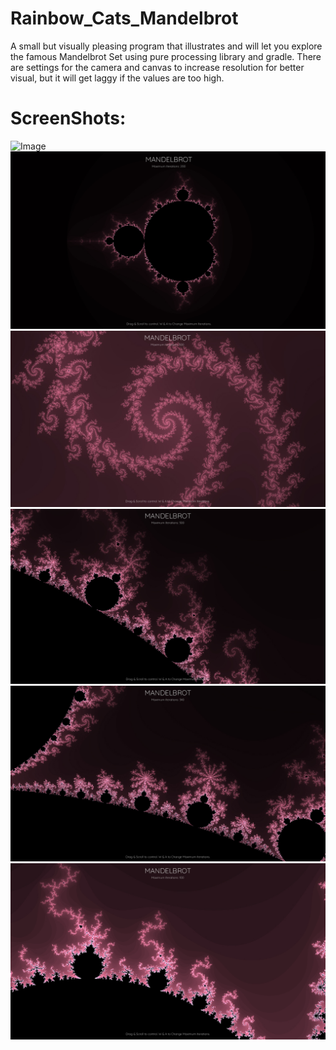 # Rainbow_Cats_Mandelbrot
 A small but visually pleasing program that illustrates and will let you explore the famous Mandelbrot Set using pure processing library and gradle. 
 There are settings for the camera and canvas to increase resolution for better visual, but it will get laggy if the values are too high.

# ScreenShots:
![Image](https://github.com/UxxHans/Rainbow_Cats_Mandelbrot/blob/main/pictures/Demostration.gif)
![Image](https://github.com/UxxHans/Rainbow_Cats_Mandelbrot/blob/main/pictures/Mandelbrot%2005.jpg)
![Image](https://github.com/UxxHans/Rainbow_Cats_Mandelbrot/blob/main/pictures/Mandelbrot%2004.jpg)
![Image](https://github.com/UxxHans/Rainbow_Cats_Mandelbrot/blob/main/pictures/Mandelbrot%2003.jpg)
![Image](https://github.com/UxxHans/Rainbow_Cats_Mandelbrot/blob/main/pictures/Mandelbrot%2001.jpg)
![Image](https://github.com/UxxHans/Rainbow_Cats_Mandelbrot/blob/main/pictures/Mandelbrot%2002.jpg)
